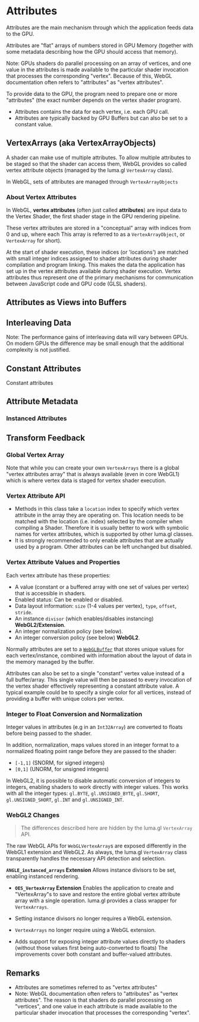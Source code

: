 # Attributes

Attributes are the main mechanism through which the application feeds data to the GPU.

Attributes are "flat" arrays of numbers stored in GPU Memory (together with some metadata describing how the GPU should access that memory).

Note: GPUs shaders do parallel processing on an array of vertices, and one value in the attributes is made available to the particular shader invocation that processes the corresponding "vertex". Because of this, WebGL documentation often refers to "attributes" as "vertex attributes".

To provide data to the GPU, the program need to prepare one or more "attributes" (the exact number depends on the vertex shader program).

* Attributes contains the data for each vertex, i.e. each GPU call.
* Attributes are typically backed by GPU Buffers but can also be set to a constant value.


## VertexArrays (aka VertexArrayObjects)

A shader can make use of multiple attributes. To allow multiple attributes to be staged so that the shader can access them, WebGL provides so called vertex attribute objects (managed by the luma.gl `VertexArray` class).

In WebGL, sets of attributes are managed through `VertexArrayObjects`


### About Vertex Attributes

In WebGL, **vertex attributes** (often just called **attributes**) are input data to the Vertex Shader, the first shader stage in the GPU rendering pipeline.

These vertex attributes are stored in a "conceptual" array with indices from 0 and up, where each  This array is referred to as a `VertexArrayObject`, or `VertexArray` for short).

At the start of shader execution, these indices (or 'locations') are matched with small integer indices assigned to shader attributes during shader compilation and program linking. This makes the data the application has set up in the vertex attributes available during shader execution. Vertex attributes thus represent one of the primary mechanisms for communication between JavaScript code and GPU code (GLSL shaders).



## Attributes as Views into Buffers


## Interleaving Data

Note: The performance gains of interleaving data will vary between GPUs. On modern GPUs the difference may be small enough that the additional complexity is not justified.


## Constant Attributes

Constant attributes


## Attribute Metadata

### Instanced Attributes



## Transform Feedback


### Global Vertex Array

Note that while you can create your own `VertexArrays` there is a global "vertex attributes array" that is always available (even in core WebGL1) which is where vertex data is staged for vertex shader execution.


### Vertex Attribute API

* Methods in this class take a `location` index to specify which vertex attribute in the array they are operating on. This location needs to be matched with the location (i.e. index) selected by the compiler when compiling a Shader. Therefore it is usually better to work with symbolic names for vertex attributes, which is supported by other luma.gl classes.
* It is strongly recommended to only enable attributes that are actually used by a program. Other attributes can be left unchanged but disabled.


### Vertex Attribute Values and Properties

Each vertex attribute has these properties:
- A value (constant or a buffered array with one set of values per vertex) that is accessible in shaders.
- Enabled status: Can be enabled or disabled.
- Data layout information: `size` (1-4 values per vertex), `type`, `offset`, `stride`.
- An instance `divisor` (which enables/disables instancing) **WebGL2/Extension**.
- An integer normalization policy (see below).
- An integer conversion policy (see below) **WebGL2**.

Normally attributes are set to a [`WebGLBuffer`](/docs/api-reference/webgl/buffer.md) that stores unique values for each vertex/instance, combined with information about the layout of data in the memory managed by the buffer.

Attributes can also be set to a single "constant" vertex value instead of a full buffer/array. This single value will then be passed to every invocation of the vertex shader effectively representing a constant attribute value. A typical example could be to specify a single color for all vertices, instead of providing a buffer with unique colors per vertex.


### Integer to Float Conversion and Normalization

Integer values in attributes (e.g in an `Int32Array`) are converted to floats before being passed to the shader.

In addition, normalization, maps values stored in an integer format to a normalized floating point range before they are passed to the shader:
* `[-1,1]` (SNORM, for signed integers)
* `[0,1]` (UNORM, for unsigned integers)

In WebGL2, it is possible to disable automatic conversion of integers to integers, enabling shaders to work directly with integer values. This works with all the integer types: `gl.BYTE`, `gl.UNSIGNED_BYTE`,
`gl.SHORT`, `gl.UNSIGNED_SHORT`, `gl.INT` and `gl.UNSIGNED_INT`.


### WebGL2 Changes

> The differences described here are hidden by the luma.gl `VertexArray` API.

The raw WebGL APIs for `WebGLVertexArray`s are exposed differently in the WebGL1 extension and WebGL2. As always, the luma.gl `VertexArray` class transparently handles the necessary API detection and selection.

**`ANGLE_instanced_arrays` Extension** Allows instance divisors to be set, enabling instanced rendering.
* **`OES_VertexArray` Extension** Enables the application to create and "VertexArray"s to save and restore the entire global vertex attribute array with a single operation. luma.gl provides a class wrapper for `VertexArrays`.

* Setting instance divisors no longer requires a WebGL extension.
* `VertexArrays` no longer require using a WebGL extension.
* Adds support for exposing integer attribute values directly to shaders (without those values first being auto-converted to floats) The improvements cover both constant and buffer-valued attributes.



## Remarks

* Attributes are sometimes referred to as "vertex attributes"
* Note: WebGL documentation often refers to "attributes" as "vertex attributes". The reason is that shaders do parallel processing on "vertices", and one value in each attribute is made available to the particular shader invocation that processes the corresponding "vertex".
